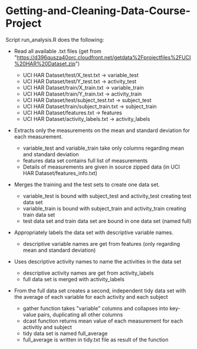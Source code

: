 # Getting-and-Cleaning-Data-Course-Project

Script run_analysis.R does the following:
- Read all available .txt files (get from "https://d396qusza40orc.cloudfront.net/getdata%2Fprojectfiles%2FUCI%20HAR%20Dataset.zip")
	- UCI HAR Dataset/test/X_test.txt 		-> variable_test
	- UCI HAR Dataset/test/Y_test.txt 		-> activity_test 
	- UCI HAR Dataset/train/X_train.txt 		-> variable_train
	- UCI HAR Dataset/train/Y_train.txt		-> activity_train
	- UCI HAR Dataset/test/subject_test.txt	-> subject_test 
	- UCI HAR Dataset/train/subject_train.txt	-> subject_train
	- UCI HAR Dataset/features.txt			-> features
	- UCI HAR Dataset/activity_labels.txt		-> activity_labels

- Extracts only the measurements on the mean and standard deviation for each measurement.
	- variable_test and variable_train take only columns regarding mean and standard deviation
	- features data set contains full list of measurements
	- Details of measurements are given in source zipped data (in UCI HAR Dataset/features_info.txt)

- Merges the training and the test sets to create one data set.
	- variable_test is bound with subject_test and activity_test creating test data set
	- variable_train is bound with subject_train and activity_train creating train data set
	- test data set and train data set are bound in one data set (named full)

- Appropriately labels the data set with descriptive variable names.
	- descriptive variable names are get from features (only regarding mean and standard deviation)

- Uses descriptive activity names to name the activities in the data set
	- descriptive activity names are get from activity_labels
	- full data set is merged with activity_labels

- From the full data set creates a second, independent tidy data set with the average of each variable for each activity and each subject
	- gather function takes "variable" columns and collapses into key-value pairs, duplicating all other columns
	- dcast function returns mean value of each measurement for each activitiy and subject 
	- tidy data set is named full_average
	- full_average is written in tidy.txt file as result of the function
